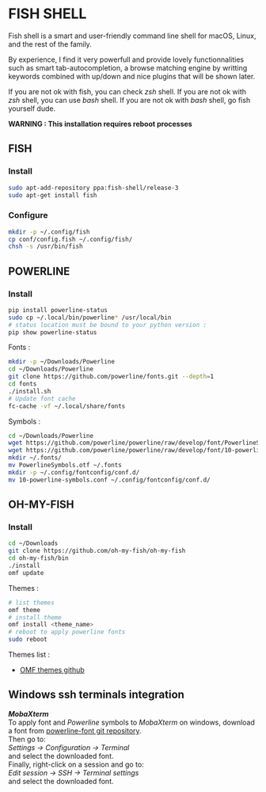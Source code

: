 # FISH SHELL

Fish shell is a smart and user-friendly command line shell for macOS, Linux, and the rest of the family.

By experience, I find it very powerfull and provide lovely functionnalities such as smart tab-autocompletion, a browse matching engine by writting keywords combined with up/down and nice plugins that will be shown later.

If you are not ok with fish, you can check _zsh_ shell. If you are not ok with _zsh_ shell, you can use _bash_ shell. If you are not ok with _bash_ shell, go fish yourself dude.

**WARNING : This installation requires reboot processes**


## FISH

### Install
 
```sh
sudo apt-add-repository ppa:fish-shell/release-3
sudo apt-get install fish
```

### Configure
 
```sh
mkdir -p ~/.config/fish
cp conf/config.fish ~/.config/fish/
chsh -s /usr/bin/fish
```

## POWERLINE

### Install

```sh
pip install powerline-status
sudo cp ~/.local/bin/powerline* /usr/local/bin
# status location must be bound to your python version :
pip show powerline-status
```

Fonts :

```sh
mkdir -p ~/Downloads/Powerline
cd ~/Downloads/Powerline
git clone https://github.com/powerline/fonts.git --depth=1
cd fonts
./install.sh
# Update font cache
fc-cache -vf ~/.local/share/fonts
```

Symbols :

```sh
cd ~/Downloads/Powerline
wget https://github.com/powerline/powerline/raw/develop/font/PowerlineSymbols.otf
wget https://github.com/powerline/powerline/raw/develop/font/10-powerline-symbols.conf
mkdir ~/.fonts/
mv PowerlineSymbols.otf ~/.fonts
mkdir -p ~/.config/fontconfig/conf.d/
mv 10-powerline-symbols.conf ~/.config/fontconfig/conf.d/
```


## OH-MY-FISH

### Install

```sh
cd ~/Downloads
git clone https://github.com/oh-my-fish/oh-my-fish
cd oh-my-fish/bin
./install
omf update
```

Themes : 

```sh
# list themes
omf theme
# install theme
omf install <theme_name>
# reboot to apply powerline fonts
sudo reboot
```

Themes list :

* [OMF themes github](https://github.com/oh-my-fish/oh-my-fish/blob/master/docs/Themes.md)


## Windows ssh terminals integration

***MobaXterm***  
To apply font and _Powerline_ symbols to _MobaXterm_ on windows, download a font from [powerline-font git repository](https://github.com/powerline/fonts).  
Then go to:  
_Settings -> Configuration -> Terminal_  
and select the downloaded font.  
Finally, right-click on a session and go to:  
_Edit session -> SSH -> Terminal settings_  
and select the downloaded font.
